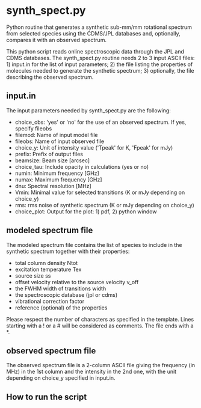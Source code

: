 # synth_spect.py

Python routine that generates a synthetic sub-mm/mm rotational spectrum from selected species using the CDMS/JPL databases and, optionally, compares it with an observed spectrum.

This python script reads online spectroscopic data through the JPL and CDMS databases. The synth_spect.py routine needs 2 to 3 input ASCII files: 1) input.in for the list of input parameters; 2) the file listing the properties of molecules needed to generate the synthetic spectrum; 3) optionally, the file describing the observed spectrum. 

## input.in

The input parameters needed by synth_spect.py are the following:

- choice_obs: 'yes' or 'no' for the use of an observed spectrum. If yes, specify fileobs
- filemod: Name of input model file 
- fileobs: Name of input observed file 
- choice_y: Unit of intensity value ('Tpeak' for K, 'Fpeak' for mJy)
- prefix: Prefix of output files
- beamsize: Beam size [arcsec]
- choice_tau: Include opacity in calculations (yes or no)
- numin: Minimum frequency [GHz]
- numax: Maximum frequency [GHz]
- dnu: Spectral resolution [MHz]
- Vmin: Minimal value for selected transitions (K or mJy depending on choice_y)
- rms: rms noise of synthetic spectrum (K or mJy depending on choice_y)
- choice_plot: Output for the plot: 1) pdf, 2) python window


## modeled spectrum file

The modeled spectrum file contains the list of species to include in the synthetic spectrum together with their properties: 

- total column density Ntot
- excitation temperature Tex
- source size ss
- offset velocity relative to the source velocity v_off
- the FWHM width of transitions width
- the spectroscopic database (jpl or cdms)
- vibrational correction factor
- reference (optional) of the properties 

Please respect the number of characters as specified in the template. Lines starting with a ! or a # will be considered as comments. The file ends with a *.


## observed spectrum file

The observed spectrum file is a 2-column ASCII file giving the frequency (in MHz) in the 1st column and the intensity in the 2nd one, with the unit depending on choice_y specified in input.in.


## How to run the script

